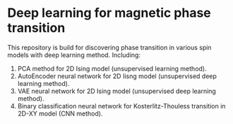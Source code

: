 # Deep learning for magnetic phase transition
This repository is build for discovering phase transition in various spin models with deep learning method. 
Including: 
1. PCA method for 2D Ising model (unsupervised learning method).
2. AutoEncoder neural network for 2D Iisng model (unsupervised deep learning method).
3. VAE neural network for 2D Ising model (unsupervised deep learning method).
4. Binary classification neural network for Kosterlitz-Thouless transition in 2D-XY model (CNN method).
